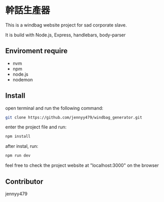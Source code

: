 # 幹話生產器

This is a windbag website project for sad corporate slave.

It is build with Node.js, Express, handlebars, body-parser

## Enviroment require
- nvm
- npm
- node.js
- nodemon

## Install
open terminal and run the following command:
```bash
git clone https://github.com/jennyy479/windbag_generator.git
```
enter the project file and run:
```bash
npm install
```
after instal, run:
```bash
npm run dev
```
feel free to check the project website at "localhost:3000" on the browser

## Contributor
jennyy479
